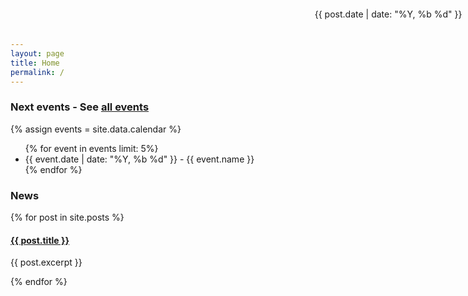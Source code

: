 ```yaml
---
layout: page
title: Home
permalink: /
---
```


### Next events - See [all events](/events)

<div class="card">
{% assign events = site.data.calendar %}
<ul>
{% for event in events limit: 5%}
 <li> {{ event.date | date: "%Y, %b %d" }} - {{ event.name }} </li>
{% endfor %}
</ul>
</div>

### News

{% for post in site.posts %}
<div class="card">
<h4> <a href="{{ post.url }}">{{ post.title }}</a> </h4>
<p style="position: absolute; right: 1%; top: 0;">
{{ post.date | date: "%Y, %b %d" }}
</p>
<p> {{ post.excerpt }} </p>
</div>
{% endfor %}

